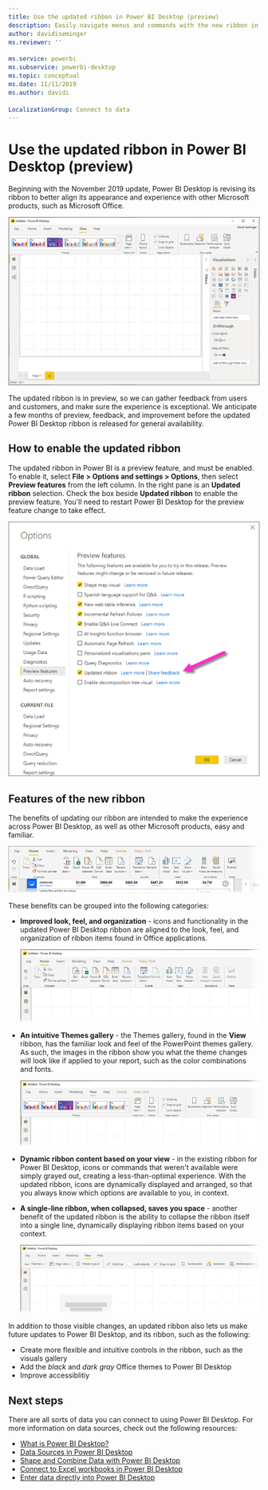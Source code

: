 ```yaml
---
title: Use the updated ribbon in Power BI Desktop (preview)
description: Easily navigate menus and commands with the new ribbon in Power BI Desktop
author: davidiseminger
ms.reviewer: ''

ms.service: powerbi
ms.subservice: powerbi-desktop
ms.topic: conceptual
ms.date: 11/11/2019
ms.author: davidi

LocalizationGroup: Connect to data
---
```

# Use the updated ribbon in Power BI Desktop (preview)

Beginning with the November 2019 update, Power BI Desktop is revising its ribbon to better align its appearance and experience with other Microsoft products, such as Microsoft Office.

![New ribbon in Power BI Desktop](media/desktop-ribbon/desktop-ribbon-02.png)

The updated ribbon is in preview, so we can gather feedback from users and customers, and make sure the experience is exceptional. We anticipate a few months of preview, feedback, and improvement before the updated Power BI Desktop ribbon is released for general availability. 

## How to enable the updated ribbon

The updated ribbon in Power BI is a preview feature, and must be enabled. To enable it, select **File > Options and settings > Options**, then select **Preview features** from the left column. In the right pane is an **Updated ribbon** selection. Check the box beside **Updated ribbon** to enable the preview feature. You'll need to restart Power BI Desktop for the preview feature change to take effect.

![The updated ribbon option for Power BI Desktop](media/desktop-ribbon/desktop-ribbon-01.png)


## Features of the new ribbon

The benefits of updating our ribbon are intended to make the experience across Power BI Desktop, as well as other Microsoft products, easy and familiar. 

![New ribbon in Power BI Desktop](media/desktop-ribbon/desktop-ribbon-03.png)

These benefits can be grouped into the following categories:

* **Improved look, feel, and organization** - icons and functionality in the updated Power BI Desktop ribbon are aligned to the look, feel, and organization of ribbon items found in Office applications.

    ![Improved look and feel](media/desktop-ribbon/desktop-ribbon-04.png)

* **An intuitive Themes gallery** - the Themes gallery, found in the **View** ribbon, has the familiar look and feel of the PowerPoint themes gallery. As such, the images in the ribbon show you what the theme changes will look like if applied to your report, such as the color combinations and fonts. 

    ![Better themes](media/desktop-ribbon/desktop-ribbon-05.png)

* **Dynamic ribbon content based on your view** - in the existing ribbon for Power BI Desktop, icons or commands that weren't available were simply grayed out, creating a less-than-optimal experience. With the updated ribbon, icons are dynamically displayed and arranged, so that you always know which options are available to you, in context.

* **A single-line ribbon, when collapsed, saves you space** - another benefit of the updated ribbon is the ability to collapse the ribbon itself into a single line, dynamically displaying ribbon items based on your context. 

    ![Better themes](media/desktop-ribbon/desktop-ribbon-06.png)

In addition to those visible changes, an updated ribbon also lets us make future updates to Power BI Desktop, and its ribbon, such as the following:

* Create more flexible and intuitive controls in the ribbon, such as the visuals gallery
* Add the *black* and *dark gray* Office themes to Power BI Desktop
* Improve accessiblitiy


## Next steps
There are all sorts of data you can connect to using Power BI Desktop. For more information on data sources, check out the following resources:

* [What is Power BI Desktop?](desktop-what-is-desktop.md)
* [Data Sources in Power BI Desktop](desktop-data-sources.md)
* [Shape and Combine Data with Power BI Desktop](desktop-shape-and-combine-data.md)
* [Connect to Excel workbooks in Power BI Desktop](desktop-connect-excel.md)   
* [Enter data directly into Power BI Desktop](desktop-enter-data-directly-into-desktop.md)   

